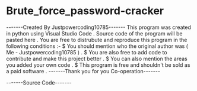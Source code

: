 # Brute_force_password-cracker
-------Created By Justpowercoding10785-------
This program was created in python using Visual Studio Code . 
Source code of the program will be pasted here . 
You are free to distrubute and reproduce this program in the following conditions :- 
$ You should mention who the original author was ( Me - Justpowercoding10785 ) . 
$ You are also free to add code to contribute and make this project better . 
$ You can also mention the areas you added your own code . 
$ This program is free and shouldn't be sold as a paid software . 
-------Thank you for you Co-operation-------

-------Source Code-------
